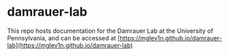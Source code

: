 
# damrauer-lab

<!-- badges: start -->
<!-- badges: end -->

This repo hosts documentation for the Damrauer Lab at the University of Pennsylvania, and can be accessed at [https://mglev1n.github.io/damrauer-lab](https://mglev1n.github.io/damrauer-lab)

